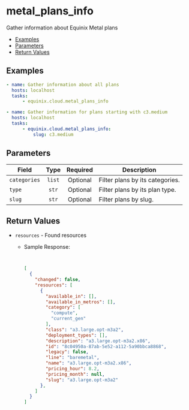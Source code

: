 # metal_plans_info

Gather information about Equinix Metal plans


- [Examples](#examples)
- [Parameters](#parameters)
- [Return Values](#return-values)

## Examples

```yaml
- name: Gather information about all plans
  hosts: localhost
  tasks:
      - equinix.cloud.metal_plans_info

```

```yaml
- name: Gather information for plans starting with c3.medium
  hosts: localhost
  tasks:
      - equinix.cloud.metal_plans_info:
          slug: c3.medium

```










## Parameters

| Field     | Type | Required | Description                                                                  |
|-----------|------|----------|------------------------------------------------------------------------------|
| `categories` | <center>`list`</center> | <center>Optional</center> | Filter plans by its categories.   |
| `type` | <center>`str`</center> | <center>Optional</center> | Filter plans by its plan type.   |
| `slug` | <center>`str`</center> | <center>Optional</center> | Filter plans by slug.   |






## Return Values

- `resources` - Found resources

    - Sample Response:
        ```json
        
        
        [  
          {                                                                           
            "changed": false,                                                                         
            "resources": [                                                                                                                                                    
              {                                                                                     
                "available_in": [],                                                                                                                                                       
                "available_in_metros": [],
                "category": [
                  "compute",
                  "current_gen"
                ],
                "class": "a3.large.opt-m3a2",
                "deployment_types": [],
                "description": "a3.large.opt-m3a2.x86",
                "id": "8c04950a-87ab-5e52-a112-5a90bbca8868",
                "legacy": false,
                "line": "baremetal",
                "name": "a3.large.opt-m3a2.x86",
                "pricing_hour": 8.2,
                "pricing_month": null,
                "slug": "a3.large.opt-m3a2"
              },
            ]
          }
        ]
        ```


